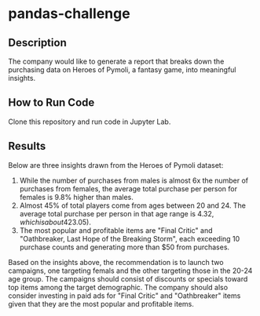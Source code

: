 # pandas-challenge

## Description
The company would like to generate a report that breaks down the purchasing data on Heroes of Pymoli, a fantasy game, into meaningful insights. 

## How to Run Code
Clone this repository and run code in Jupyter Lab.

## Results
Below are three insights drawn from the Heroes of Pymoli dataset:

1. While the number of purchases from males is almost 6x the number of purchases from females, the average total purchase per person for females is 9.8% higher than males.
2. Almost 45% of total players come from ages between 20 and 24. The average total purchase per person in that age range is $4.32, which is about 42% higher than the average item purchase based on total revenue ($3.05).
3. The most popular and profitable items are "Final Critic" and "Oathbreaker, Last Hope of the Breaking Storm", each exceeding 10 purchase counts and generating more than $50 from purchases. 

Based on the insights above, the recommendation is to launch two campaigns, one targeting femals and the other targeting those in the 20-24 age group. The campaigns should consist of discounts or specials toward top items among the target demographic. The company should also consider investing in paid ads for "Final Critic" and "Oathbreaker" items given that they are the most popular and profitable items.
